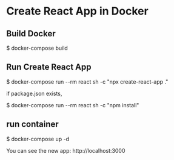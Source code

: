 # Create React App in Docker
## Build Docker  
$ docker-compose build  
## Run Create React App  
$ docker-compose run --rm react sh -c "npx create-react-app ."  

if package.json exists,

$ docker-compose run --rm react sh -c "npm install"  

## run container  
$ docker-compose up -d  

You can see the new app: http://localhost:3000